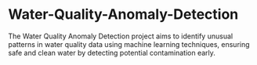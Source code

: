 # Water-Quality-Anomaly-Detection
The Water Quality Anomaly Detection project aims to identify unusual patterns in water quality data using machine learning techniques, ensuring safe and clean water by detecting potential contamination early.
